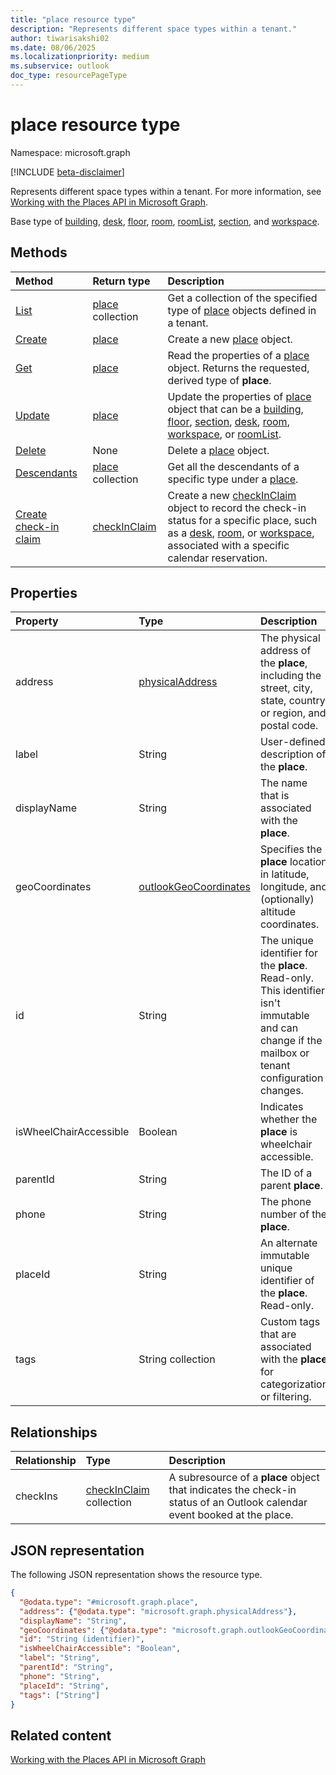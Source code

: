 ```yaml
---
title: "place resource type"
description: "Represents different space types within a tenant."
author: tiwarisakshi02
ms.date: 08/06/2025
ms.localizationpriority: medium
ms.subservice: outlook
doc_type: resourcePageType
---
```


# place resource type

Namespace: microsoft.graph

[!INCLUDE [beta-disclaimer](../../includes/beta-disclaimer.md)]

Represents different space types within a tenant. For more information, see [Working with the Places API in Microsoft Graph](./places-api-overview.md). 

Base type of [building](../resources/building.md), [desk](../resources/desk.md), [floor](../resources/floor.md), [room](../resources/room.md), [roomList](../resources/roomlist.md), [section](../resources/section.md), and [workspace](../resources/workspace.md).

## Methods

|Method |Return type |Description |
|:--|:--|:--|
|[List](../api/place-list.md) |[place](./place.md) collection |Get a collection of the specified type of [place](../resources/place.md) objects defined in a tenant. |
|[Create](../api/place-post.md) |[place](./place.md) |Create a new [place](../resources/place.md) object.| 
|[Get](../api/place-get.md) |[place](./place.md) |Read the properties of a [place](../resources/place.md) object. Returns the requested, derived type of **place**.|
|[Update](../api/place-update.md) |[place](./place.md) |Update the properties of [place](../resources/place.md) object that can be a [building](../resources/building.md), [floor](../resources/floor.md), [section](../resources/section.md), [desk](../resources/desk.md), [room](../resources/room.md), [workspace](../resources/workspace.md), or [roomList](../resources/roomlist.md). |
|[Delete](../api/place-delete.md) |None |Delete a [place](../resources/place.md) object. |
|[Descendants](../api/place-descendants.md) |[place](./place.md) collection|Get all the descendants of a specific type under a [place](../resources/place.md). | 
|[Create check-in claim](../api/place-post-checkins.md)|[checkInClaim](../resources/checkinclaim.md)|Create a new [checkInClaim](../resources/checkinclaim.md) object to record the check-in status for a specific place, such as a [desk](../resources/desk.md), [room](../resources/room.md), or [workspace](../resources/workspace.md), associated with a specific calendar reservation.|

## Properties

|Property |Type |Description |
|:--|:--|:--|
|address |[physicalAddress](./physicaladdress.md) |The physical address of the **place**, including the street, city, state, country or region, and postal code. |
|label |String |User-defined description of the **place**.|
|displayName |String |The name that is associated with the **place**. |
|geoCoordinates|[outlookGeoCoordinates](./outlookgeocoordinates.md)|Specifies the **place** location in latitude, longitude, and (optionally) altitude coordinates.|
|id |String |The unique identifier for the **place**. Read-only. This identifier isn't immutable and can change if the mailbox or tenant configuration changes. |
|isWheelChairAccessible |Boolean |Indicates whether the **place** is wheelchair accessible. |
|parentId |String |The ID of a parent **place**. |
|phone |String |The phone number of the **place**. |
|placeId |String |An alternate immutable unique identifier of the **place**. Read-only. |
|tags |String collection |Custom tags that are associated with the **place** for categorization or filtering. |

## Relationships

|Relationship|Type|Description|
|:---|:---|:---|
|checkIns| [checkInClaim](../resources/checkinclaim.md) collection | A subresource of a **place** object that indicates the check-in status of an Outlook calendar event booked at the place. |

## JSON representation
The following JSON representation shows the resource type.
<!-- {
  "blockType": "resource",
  "keyProperty": "id",
  "@odata.type": "microsoft.graph.place",
  "baseType": "microsoft.graph.entity",
  "openType": false
}
-->
``` json
{
  "@odata.type": "#microsoft.graph.place",
  "address": {"@odata.type": "microsoft.graph.physicalAddress"},
  "displayName": "String",
  "geoCoordinates": {"@odata.type": "microsoft.graph.outlookGeoCoordinates"},
  "id": "String (identifier)",
  "isWheelChairAccessible": "Boolean",
  "label": "String",
  "parentId": "String",
  "phone": "String",
  "placeId": "String",
  "tags": ["String"]
}
```

## Related content

[Working with the Places API in Microsoft Graph](./places-api-overview.md)
